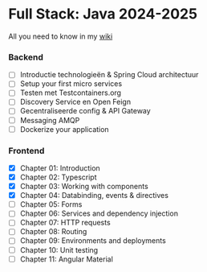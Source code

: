 # Full Stack: Java 2024-2025
All you need to know in my [wiki](https://github.com/pxlit-projects/3tiwfullstack-labs-Su-zenGeurtsPXL/wiki)

### Backend
- [ ]  Introductie technologieën & Spring Cloud architectuur
- [ ]  Setup your first micro services
- [ ]  Testen met Testcontainers.org
- [ ]  Discovery Service en Open Feign
- [ ]  Gecentraliseerde config & API Gateway
- [ ]  Messaging AMQP
- [ ]  Dockerize your application

### Frontend
- [x] Chapter 01: Introduction
- [x] Chapter 02: Typescript
- [x] Chapter 03: Working with components
- [x] Chapter 04: Databinding, events & directives
- [ ] Chapter 05: Forms
- [ ] Chapter 06: Services and dependency injection
- [ ] Chapter 07: HTTP requests
- [ ] Chapter 08: Routing
- [ ] Chapter 09: Environments and deployments
- [ ] Chapter 10: Unit testing
- [ ] Chapter 11: Angular Material

